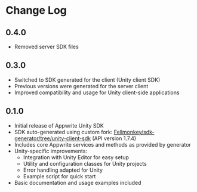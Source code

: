 # Change Log

## 0.4.0
* Removed server SDK files

## 0.3.0

* Switched to SDK generated for the client (Unity client SDK)
* Previous versions were generated for the server client
* Improved compatibility and usage for Unity client-side applications

## 0.1.0

* Initial release of Appwrite Unity SDK
* SDK auto-generated using custom fork: [Fellmonkey/sdk-generator/tree/unity-client-sdk](https://github.com/Fellmonkey/sdk-generator/tree/unity-client-sdk) (API version 1.7.4)
* Includes core Appwrite services and methods as provided by generator
* Unity-specific improvements:
  * Integration with Unity Editor for easy setup
  * Utility and configuration classes for Unity projects
  * Error handling adapted for Unity
  * Example script for quick start
* Basic documentation and usage examples included